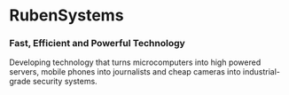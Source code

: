 # RubenSystems 

### Fast, Efficient and Powerful Technology

Developing technology that turns microcomputers into high powered servers, mobile phones into journalists and cheap cameras into industrial-grade security systems.

